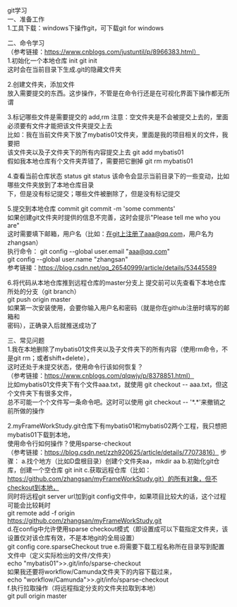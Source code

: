 git学习  
一、准备工作  
1.工具下载：windows下操作git，可下载git for windows  

二、命令学习  
（参考链接：https://www.cnblogs.com/justuntil/p/8966383.html）  
1.初始化一个本地仓库 init
git init  
这时会在当前目录下生成.git的隐藏文件夹

2.创建文件夹，添加文件  
放入需要提交的东西。这步操作，不管是在命令行还是在可视化界面下操作都无所谓  

3.标记哪些文件是需要提交的 add,rm
注意：空文件夹是不会被提交上去的，里面必须要有文件才能把该文件夹提交上去  
比如：我在当前文件夹下放了mybatis01文件夹，里面是我的项目相关的文件，我要把  
该文件夹以及子文件夹下的所有内容提交上去 git add mybatis01  
假如我本地仓库有个文件夹弄错了，需要把它删掉 git rm mybatis01

4.查看当前仓库状态 status
git status 该命令会显示当前目录下的一些变动，比如哪些文件夹放到了本地仓库目录  
下，但是没有标记提交；哪些文件被删除了，但是没有标记提交

5.提交到本地仓库 commit
git commit -m 'some comments'  
如果创建git文件夹时提供的信息不完善，这时会提示"Please tell me who you are"  
这时需要填下邮箱，用户名（比如：在git上注册了aaa@qq.com，用户名为zhangsan）  
执行命令：
git config --global user.email "aaa@qq.com"  
git config --global user.name "zhangsan"  
参考链接：https://blog.csdn.net/qq_26540999/article/details/53445589  

6.将代码从本地仓库推到远程仓库的master分支上
提交前可以先查看下本地仓库所处的分支（git branch）  
git push origin master  
如果第一次安装使用，会要你输入用户名和密码（就是你在github注册时填写的邮箱和  
密码），正确录入后就推送成功了

三、常见问题  
1.我在本地删除了mybatis01文件夹以及子文件夹下的所有内容（使用rm命令，不是git rm；或者shift+delete），  
这时还处于未提交状态，使用命令行该如何恢复？  
（参考链接：https://www.cnblogs.com/qlqwjy/p/8378851.html）  
比如mybatis01文件夹下有个文件aaa.txt，就使用 git checkout -- aaa.txt，但这个文件夹下有很多文件，  
总不可能一个个文件写一条命令吧。这时可以使用 git checkout -- '\*.*'来撤销之前所做的操作  

2.myFrameWorkStudy.git仓库下有mybatis01和mybatis02两个工程，我只想把mybatis01下载到本地，  
使用命令行如何操作？使用sparse-checkout  
（参考链接：https://blog.csdn.net/zzh920625/article/details/77073816）
步骤：
a.找个地方（比如D盘根目录）创建个文件夹aa，mkdir aa
b.初始化git仓库，创建一个空仓库 git init
c.获取远程仓库（比如：https://github.com/zhangsan/myFrameWorkStudy.git）的所有对象，但不checkout到本地，  
同时将远程git server url加到git config文件中，如果项目比较大的话，这个过程可能会比较耗时  
git remote add -f origin https://github.com/zhangsan/myFrameWorkStudy.git  
d.在config中允许使用sparse checkout模式（即设置成可以下载指定文件夹，该设置仅对该仓库有效，不是本地git的全局设置）  
git config core.sparseCheckout true
e.将需要下载工程名称所在目录写到配置文件中（定义实际检出的文件/文件夹）  
echo "mybatis01">>.git/info/sparse-checkout  
如果我还要将workflow/Camunda文件夹下的内容下载过来，  
echo "workflow/Camunda">>.git/info/sparse-checkout  
f.执行拉取操作（将远程指定分支的文件夹拉取到本地）  
git pull origin master

